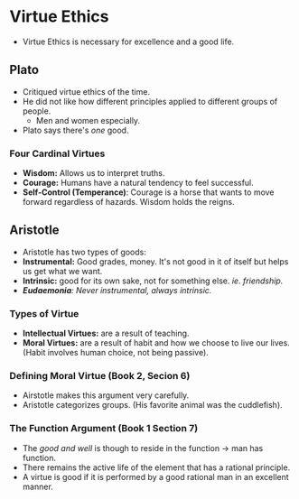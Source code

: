 # Virtue Ethics

* Virtue Ethics is necessary for excellence and a good life.

## Plato

* Critiqued virtue ethics of the time.
* He did not like how different principles applied to different groups of people.
  * Men and women especially.
* Plato says there's _one_ good.

### Four Cardinal Virtues

* **Wisdom:** Allows us to interpret truths.
* **Courage:** Humans have a natural tendency to feel successful.
* **Self-Control \(Temperance\)**: Courage is a horse that wants to move forward regardless of hazards. Wisdom holds the reigns.

## Aristotle

* Aristotle has two types of goods:
* **Instrumental:** Good grades, money. It's not good in it of itself but helps us get what we want.
* **Intrinsic:** good for its own sake, not for something else. _ie. friendship._
* _**Eudaemonia**: Never instrumental, always intrinsic._

### Types of Virtue
* **Intellectual Virtues:** are a result of teaching.
* **Moral Virtues:** are a result of habit and how we choose to live our lives. (Habit involves human choice, not being passive).

### Defining Moral Virtue (Book 2, Secion 6)
* Airstotle makes this argument very carefully.
* Aristotle categorizes groups. (His favorite animal was the cuddlefish).

### The Function Argument (Book 1 Section 7)
* The _good and well_ is though to reside in the function -> man has function.
* There remains the active life of the element that has a rational principle.
* A virtue is good if it is performed by a good rational man in an excellent manner.
